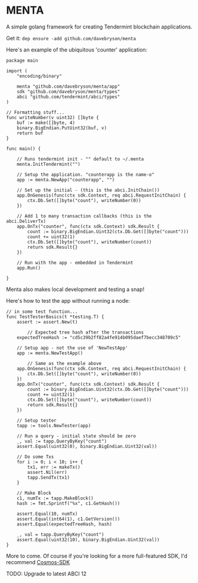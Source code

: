 # MENTA
A simple golang framework for creating Tendermint blockchain applications.

Get it: `dep ensure -add github.com/davebryson/menta`

Here's an example of the ubiquitous 'counter' application:
```golang
package main

import (
	"encoding/binary"

	menta "github.com/davebryson/menta/app"
	sdk "github.com/davebryson/menta/types"
	abci "github.com/tendermint/abci/types"
)

// Formatting stuff...
func writeNumber(v uint32) []byte {
	buf := make([]byte, 4)
	binary.BigEndian.PutUint32(buf, v)
	return buf
}

func main() {

	// Runs tendermint init - "" default to ~/.menta
	menta.InitTendermint("")

	// Setup the application. "counterapp is the name-o"
	app := menta.NewApp("counterapp", "")

	// Set up the initial - (this is the abci.InitChain())
	app.OnGenesis(func(ctx sdk.Context, req abci.RequestInitChain) {
		ctx.Db.Set([]byte("count"), writeNumber(0))
	})

	// Add 1 to many transaction callbacks (this is the abci.DeliverTx)
	app.OnTx("counter", func(ctx sdk.Context) sdk.Result {
		count := binary.BigEndian.Uint32(ctx.Db.Get([]byte("count")))
		count += uint32(1)
		ctx.Db.Set([]byte("count"), writeNumber(count))
		return sdk.Result{}
	})

	// Run with the app - embedded in Tendermint
	app.Run()

}
```

Menta also makes local development and testing a snap!

Here's how to test the app without running a node:
```golang
// in some test function...
func TestTesterBasics(t *testing.T) {
	assert := assert.New(t)

        // Expected tree hash after the transactions
	expectedTreeHash := "cd5c39b2ff82a4fe914b095daef7becc348709c5"

	// Setup app - not the use of 'NewTestApp'
	app := menta.NewTestApp()

        // Same as the example above
	app.OnGenesis(func(ctx sdk.Context, req abci.RequestInitChain) {
		ctx.Db.Set([]byte("count"), writeNumber(0))
	})
	app.OnTx("counter", func(ctx sdk.Context) sdk.Result {
		count := binary.BigEndian.Uint32(ctx.Db.Get([]byte("count")))
		count += uint32(1)
		ctx.Db.Set([]byte("count"), writeNumber(count))
		return sdk.Result{}
	})

	// Setup tester
	tapp := tools.NewTester(app)

	// Run a query - initial state should be zero
	_, val := tapp.QueryByKey("count")
	assert.Equal(uint32(0), binary.BigEndian.Uint32(val))

	// Do some Txs
	for i := 0; i < 10; i++ {
		tx1, err := makeTx()
		assert.Nil(err)
		tapp.SendTx(tx1)
	}

	// Make Block
	c1, numTx := tapp.MakeBlock()
	hash := fmt.Sprintf("%x", c1.GetHash())

	assert.Equal(10, numTx)
	assert.Equal(int64(1), c1.GetVersion())
	assert.Equal(expectedTreeHash, hash)

	_, val = tapp.QueryByKey("count")
	assert.Equal(uint32(10), binary.BigEndian.Uint32(val))
}
```

More to come.  Of course if you're looking for a more full-featured SDK, I'd recommend [Cosmos-SDK](https://github.com/cosmos/cosmos-sdk)

TODO: Upgrade to latest ABCI 12

